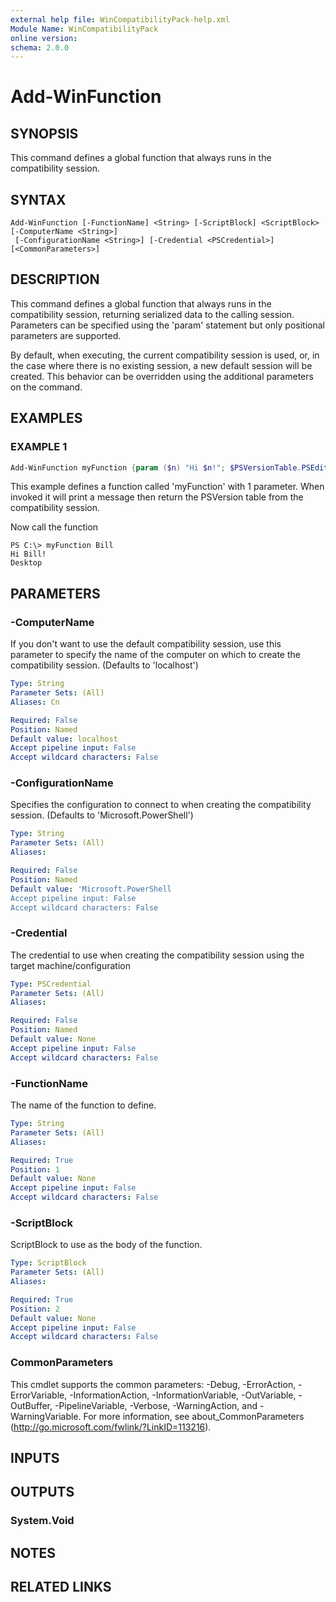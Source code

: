 ```yaml
---
external help file: WinCompatibilityPack-help.xml
Module Name: WinCompatibilityPack
online version:
schema: 2.0.0
---
```


# Add-WinFunction

## SYNOPSIS

This command defines a global function that always runs in the compatibility session.

## SYNTAX

```
Add-WinFunction [-FunctionName] <String> [-ScriptBlock] <ScriptBlock> [-ComputerName <String>]
 [-ConfigurationName <String>] [-Credential <PSCredential>] [<CommonParameters>]
```

## DESCRIPTION

This command defines a global function that always runs in the compatibility session,
returning serialized data to the calling session.
Parameters can be specified using the 'param' statement but only positional parameters are supported.

By default, when executing, the current compatibility session is used,
or, in the case where there is no existing session, a new default session will be created.
This behavior can be overridden using the additional parameters on the command.

## EXAMPLES

### EXAMPLE 1

```powershell
Add-WinFunction myFunction {param ($n) "Hi $n!"; $PSVersionTable.PSEdition }
```

This example defines a function called 'myFunction' with 1 parameter.
When invoked it will print a message then return the PSVersion table from the compatibility session.

Now call the function

```
PS C:\> myFunction Bill
Hi Bill!
Desktop
```

## PARAMETERS

### -ComputerName

If you don't want to use the default compatibility session,
use this parameter to specify the name of the computer on which to create the compatibility session.
(Defaults to 'localhost')

```yaml
Type: String
Parameter Sets: (All)
Aliases: Cn

Required: False
Position: Named
Default value: localhost
Accept pipeline input: False
Accept wildcard characters: False
```

### -ConfigurationName

Specifies the configuration to connect to when creating the compatibility session.
(Defaults to 'Microsoft.PowerShell')

```yaml
Type: String
Parameter Sets: (All)
Aliases:

Required: False
Position: Named
Default value: 'Microsoft.PowerShell
Accept pipeline input: False
Accept wildcard characters: False
```

### -Credential

The credential to use when creating the compatibility session
using the target machine/configuration

```yaml
Type: PSCredential
Parameter Sets: (All)
Aliases:

Required: False
Position: Named
Default value: None
Accept pipeline input: False
Accept wildcard characters: False
```

### -FunctionName

The name of the function to define.

```yaml
Type: String
Parameter Sets: (All)
Aliases:

Required: True
Position: 1
Default value: None
Accept pipeline input: False
Accept wildcard characters: False
```

### -ScriptBlock

ScriptBlock to use as the body of the function.

```yaml
Type: ScriptBlock
Parameter Sets: (All)
Aliases:

Required: True
Position: 2
Default value: None
Accept pipeline input: False
Accept wildcard characters: False
```

### CommonParameters

This cmdlet supports the common parameters: -Debug, -ErrorAction, -ErrorVariable, -InformationAction, -InformationVariable, -OutVariable, -OutBuffer, -PipelineVariable, -Verbose, -WarningAction, and -WarningVariable.
For more information, see about_CommonParameters (http://go.microsoft.com/fwlink/?LinkID=113216).

## INPUTS

## OUTPUTS

### System.Void

## NOTES

## RELATED LINKS
